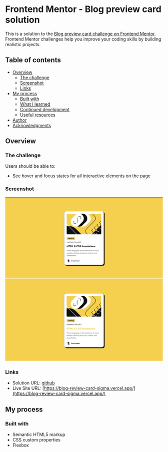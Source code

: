# Frontend Mentor - Blog preview card solution

This is a solution to the [Blog preview card challenge on Frontend Mentor](https://www.frontendmentor.io/challenges/blog-preview-card-ckPaj01IcS). Frontend Mentor challenges help you improve your coding skills by building realistic projects. 

## Table of contents

- [Overview](#overview)
  - [The challenge](#the-challenge)
  - [Screenshot](#screenshot)
  - [Links](#links)
- [My process](#my-process)
  - [Built with](#built-with)
  - [What I learned](#what-i-learned)
  - [Continued development](#continued-development)
  - [Useful resources](#useful-resources)
- [Author](#author)
- [Acknowledgments](#acknowledgments)


## Overview

### The challenge

Users should be able to:

- See hover and focus states for all interactive elements on the page

### Screenshot

![](./screenshot.png)
![](./screenshot-hover.png)

### Links

- Solution URL: [github](https://github.com/sandrakhalek/blog-review-card)
- Live Site URL: [https://blog-review-card-sigma.vercel.app/](https://blog-review-card-sigma.vercel.app/)

## My process

### Built with

- Semantic HTML5 markup
- CSS custom properties
- Flexbox
